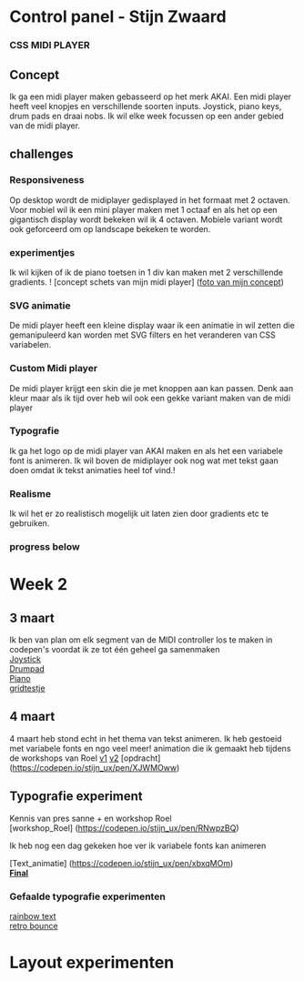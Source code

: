 # Control panel - Stijn Zwaard
### CSS MIDI PLAYER

## Concept
Ik ga een midi player maken gebasseerd op het merk AKAI. Een midi player heeft veel knopjes en verschillende soorten inputs. Joystick, piano keys, drum pads en draai nobs. Ik wil elke week focussen op een ander gebied van de midi player.
## challenges
### Responsiveness
Op desktop wordt de midiplayer gedisplayed in het formaat met 2 octaven. Voor mobiel wil ik een mini player maken met 1 octaaf en als het op een gigantisch display wordt bekeken wil ik 4 octaven. Mobiele variant wordt ook geforceerd om op landscape bekeken te worden.
### experimentjes
Ik wil kijken of ik de piano toetsen in 1 div kan maken met 2 verschillende gradients.
! [concept schets van mijn midi player] ([foto van mijn concept](https://imgur.com/a/LV6PVqo))
### SVG animatie
De midi player heeft een kleine display waar ik een animatie in wil zetten die gemanipuleerd kan worden met SVG filters en het veranderen van CSS variabelen.
### Custom Midi player
De midi player krijgt een skin die je met knoppen aan kan passen. Denk aan kleur maar als ik tijd over heb wil ook een gekke variant maken van de midi player
### Typografie
Ik ga het logo op de midi player van AKAI maken en als het een variabele font is animeren. Ik wil boven de midiplayer ook nog wat met tekst gaan doen omdat ik tekst animaties heel tof vind.!
### Realisme
Ik wil het er zo realistisch mogelijk uit laten zien door gradients etc te gebruiken.

### progress below

# Week 2
## 3 maart
Ik ben van plan om elk segment van de MIDI controller los te maken in codepen's voordat ik ze tot één geheel ga samenmaken  
[Joystick](https://codepen.io/stijn_ux/pen/raNyjMN)  
[Drumpad](https://codepen.io/stijn_ux/pen/EaxWGzR)  
[Piano](https://codepen.io/stijn_ux/pen/PwopYqG)  
[gridtestje](https://codepen.io/stijn_ux/pen/PwopmvJ)  
## 4 maart
4 maart heb stond echt in het thema van tekst animeren. Ik heb gestoeid met variabele fonts en ngo veel meer!
animation die ik gemaakt heb tijdens de workshops van Roel [v1](https://codepen.io/stijn_ux/pen/xbxqMOm) [v2](https://codepen.io/stijn_ux/pen/RNwpzBQ) [opdracht] (https://codepen.io/stijn_ux/pen/XJWMOww)

## Typografie experiment
Kennis van pres sanne + en workshop Roel  
[workshop_Roel] (https://codepen.io/stijn_ux/pen/RNwpzBQ)  

Ik heb nog een dag gekeken hoe ver ik variabele fonts kan animeren  

[Text_animatie] (https://codepen.io/stijn_ux/pen/xbxqMOm)  
**[Final](https://codepen.io/stijn_ux/pen/pvoeXEG)**  

### Gefaalde typografie experimenten
[rainbow text](https://codepen.io/stijn_ux/pen/MYWpdyQ)  
[retro bounce](https://codepen.io/stijn_ux/pen/mydWYzr)  

# Layout experimenten
